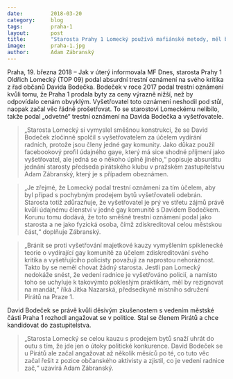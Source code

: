 ```yaml
---
date:         2018-03-20
category:     blog
tags:         praha-1
layout:       post
title:        "Starosta Prahy 1 Lomecký používá mafiánské metody, měl by rezignovat" 
image:        praha-1.jpg
author:       Adam Zábranský
---
```


Praha, 19. března 2018 – Jak v úterý informovala MF Dnes, starosta Prahy 1 Oldřich Lomecký (TOP 09) podal absurdní trestní oznámení na svého kritika z řad občanů Davida Bodečka. Bodeček v roce 2017 podal trestní oznámení kvůli tomu, že Praha 1 prodala byty za ceny výrazně nižší, než by odpovídalo cenám obvyklým. Vyšetřovatel toto oznámení neshodil pod stůl, naopak začal věc řádně prošetřovat. To se starostovi Lomeckému nelíbilo, takže podal „odvetné“ trestní oznámení na Davida Bodečka a vyšetřovatele. 

> „Starosta Lomecký si vymyslel směšnou konstrukci, že se David Bodeček zločinně spolčil s vyšetřovatelem za účelem vydírání radních, protože jsou členy jedné gay komunity. Jako důkaz použil facebookový profil údajného gaye, který má sice shodné příjmení jako vyšetřovatel, ale jedná se o někoho úplně jiného,“ popisuje absurditu jednání starosty předseda pirátského klubu v pražském zastupitelstvu Adam Zábranský, který je s případem obeznámen.

> „Je zřejmé, že Lomecký podal trestní oznámení za tím účelem, aby byl případ s pochybným prodejem bytů vyšetřovateli odebrán. Starosta totiž zdůrazňuje, že vyšetřovatel je prý ve střetu zájmů právě kvůli údajnému členství v jedné gay komunitě s Davidem Bodečkem. Korunu tomu dodává, že toto směšné trestní oznámení podal jako starosta a ne jako fyzická osoba, čímž zdiskreditoval celou městskou část,“ doplňuje Zábranský.

> „Bránit se proti vyšetřování majetkové kauzy vymyšlením spiklenecké teorie o vydírající gay komunitě za účelem zdiskreditování svého kritika a vyšetřujícího policisty považuji za naprostou nehoráznost. Takto by se neměl chovat žádný starosta. Jestli pan Lomecký nedokáže snést, že vedení radnice je vyšetřováno policií, a namísto toho se uchyluje k takovýmto pokleslým praktikám, měl by rezignovat na mandát,“ říká Jitka Nazarská, předsedkyně místního sdružení Pirátů na Praze 1.

David Bodeček se právě kvůli děsivým zkušenostem s vedením městské části Praha 1 rozhodl angažovat se v politice. Stal se členem Pirátů a chce kandidovat do zastupitelstva. 

> „Starosta Lomecký se celou kauzu s prodejem bytů snaží uhrát do outu s tím, že jde jen o útoky politické konkurence. David Bodeček se u Pirátů ale začal angažovat až několik měsíců po té, co tuto věc začal řešit z pozice občanského aktivisty a zjistil, co je vedení radnice zač,“ uzavírá Adam Zábranský.
